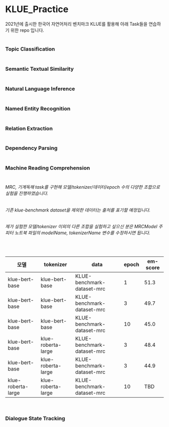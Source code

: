 # KLUE_Practice

2021년에 출시한 한국어 자연어처리 벤치마크 KLUE를 활용해 아래 Task들을 연습하기 위한 repo 입니다.<br><br>
<h3>Topic Classification<br><br></h3>
<h3>Semantic Textual Similarity<br><br></h3>
<h3>Natural Language Inference<br><br></h3>
<h3>Named Entity Recognition<br><br></h3>
<h3>Relation Extraction<br><br></h3>
<h3>Dependency Parsing<br><br></h3>
<h3>Machine Reading Comprehension<br><br></h3>
<h6>MRC, 기계독해 task를 구현해 모델/tokenizer/데이터/epoch 수의 다양한 조합으로 실험을 진행하였습니다.</h6>
<h6>기존 klue-benchmark dataset을 제외한 데이터는 출처를 표기할 예정입니다.</h6>
<h6>제가 실험한 모델/tokenizer 이외의 다른 조합을 실험하고 싶으신 분은 MRCModel 주피터 노트북 파일의 modelName, tokenizerName 변수를 수정하시면 됩니다.</h6><br>

|모델|tokenizer|data|epoch|em-score|
|------|---|---|---|---|
|klue-bert-base|klue-bert-base|KLUE-benchmark-dataset-mrc|1|51.3|
|klue-bert-base|klue-bert-base|KLUE-benchmark-dataset-mrc|3|49.7|
|klue-bert-base|klue-bert-base|KLUE-benchmark-dataset-mrc|10|45.0|
|klue-bert-base|klue-roberta-large|KLUE-benchmark-dataset-mrc|3|48.4|
|klue-bert-base|klue-roberta-large|KLUE-benchmark-dataset-mrc|3|44.9|
|klue-roberta-large|klue-roberta-large|KLUE-benchmark-dataset-mrc|10|TBD|

<br>
<h3>Dialogue State Tracking<br><br></h3>
